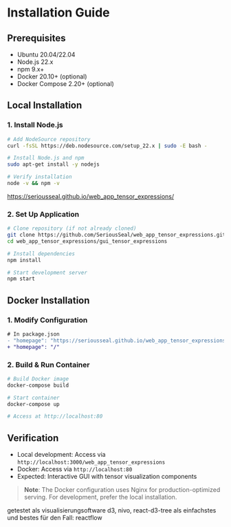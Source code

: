 # Installation Guide

## Prerequisites
- Ubuntu 20.04/22.04
- Node.js 22.x
- npm 9.x+
- Docker 20.10+ (optional)
- Docker Compose 2.20+ (optional)

## Local Installation

### 1. Install Node.js
```bash
# Add NodeSource repository
curl -fsSL https://deb.nodesource.com/setup_22.x | sudo -E bash -

# Install Node.js and npm
sudo apt-get install -y nodejs

# Verify installation
node -v && npm -v
```
https://seriousseal.github.io/web_app_tensor_expressions/
### 2. Set Up Application
```bash
# Clone repository (if not already cloned)
git clone https://github.com/SeriousSeal/web_app_tensor_expressions.git
cd web_app_tensor_expressions/gui_tensor_expressions

# Install dependencies
npm install

# Start development server
npm start
```

## Docker Installation

### 1. Modify Configuration
```diff
# In package.json
- "homepage": "https://seriousseal.github.io/web_app_tensor_expressions"
+ "homepage": "/"
```

### 2. Build & Run Container
```bash
# Build Docker image
docker-compose build

# Start container
docker-compose up

# Access at http://localhost:80
```

## Verification
- Local development: Access via `http://localhost:3000/web_app_tensor_expressions`
- Docker: Access via `http://localhost:80`
- Expected: Interactive GUI with tensor visualization components

> **Note**: The Docker configuration uses Nginx for production-optimized serving. For development, prefer the local installation.


getestet als visualisierungsoftware d3, nivo, react-d3-tree
als einfachstes und bestes für den Fall: reactflow
